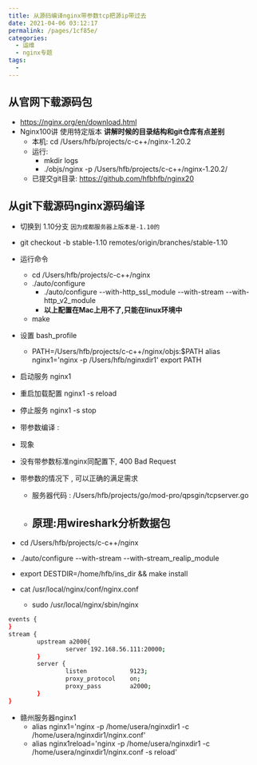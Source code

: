 ```yaml
---
title: 从源码编译nginx带参数tcp把源ip带过去
date: 2021-04-06 03:12:17
permalink: /pages/1cf85e/
categories:
  - 运维
  - nginx专题
tags:
  - 
---
```


## 从官网下载源码包
- https://nginx.org/en/download.html
- Nginx100讲 使用特定版本 **讲解时候的目录结构和git仓库有点差别**
  - 本机: cd /Users/hfb/projects/c-c++/nginx-1.20.2
  - 运行: 
    - mkdir logs
    - ./objs/nginx -p /Users/hfb/projects/c-c++/nginx-1.20.2/
  - 已提交git目录: https://github.com/hfbhfb/nginx20



## 从git下载源码nginx源码编译
  - 切换到 1.10分支  `因为成都服务器上版本是-1.10的`
  - git checkout -b  stable-1.10 remotes/origin/branches/stable-1.10  
  - 运行命令
    - cd /Users/hfb/projects/c-c++/nginx
    - ./auto/configure 
      -  ./auto/configure --with-http_ssl_module --with-stream  --with-http_v2_module
      - **以上配置在Mac上用不了,只能在linux环境中**
    - make
  - 设置 bash_profile
    - PATH=/Users/hfb/projects/c-c++/nginx/objs:$PATH
      alias nginx1='nginx -p /Users/hfb/nginxdir1'
      export PATH
  - 启动服务 nginx1
  - 重启加载配置 nginx1 -s reload
  - 停止服务 nginx1 -s stop


- 带参数编译 : 
 - 现象
  - 没有带参数标准nginx同配置下, 400 Bad Request
  - 带参数的情况下 , 可以正确的满足需求
    - 服务器代码 : /Users/hfb/projects/go/mod-pro/qpsgin/tcpserver.go
    - 原理:用wireshark分析数据包
      - 
 - cd /Users/hfb/projects/c-c++/nginx
 - ./auto/configure --with-stream --with-stream_realip_module
 -  export DESTDIR=/home/hfb/ins_dir && make install 



- cat /usr/local/nginx/conf/nginx.conf
  -  sudo /usr/local/nginx/sbin/nginx 
``` bash
events {
}
stream {
        upstream a2000{
                server 192.168.56.111:20000;
        }
        server {
                listen            9123;
                proxy_protocol    on;
                proxy_pass        a2000;
        }
}
```

- 赣州服务器nginx1
  - alias nginx1='nginx -p /home/usera/nginxdir1 -c /home/usera/nginxdir1/nginx.conf'
  - alias nginx1reload='nginx -p /home/usera/nginxdir1 -c /home/usera/nginxdir1/nginx.conf -s reload'

  
